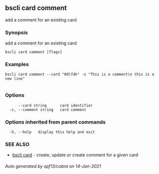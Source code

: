 ## bscli card comment

add a comment for an existing card

### Synopsis

add a comment for an existing card
	

```
bscli card comment [flags]
```

### Examples

```
bscli card comment --card "09lfdk" -s "This is a comment\n this is a new line" 
	
```

### Options

```
      --card string      card identifier
  -c, --comment string   card comment
```

### Options inherited from parent commands

```
  -h, --help   display this help and exit
```

### SEE ALSO

* [bscli card](bscli_card.md)	 - create, update or create comment for a given card

###### Auto generated by spf13/cobra on 14-Jan-2021
